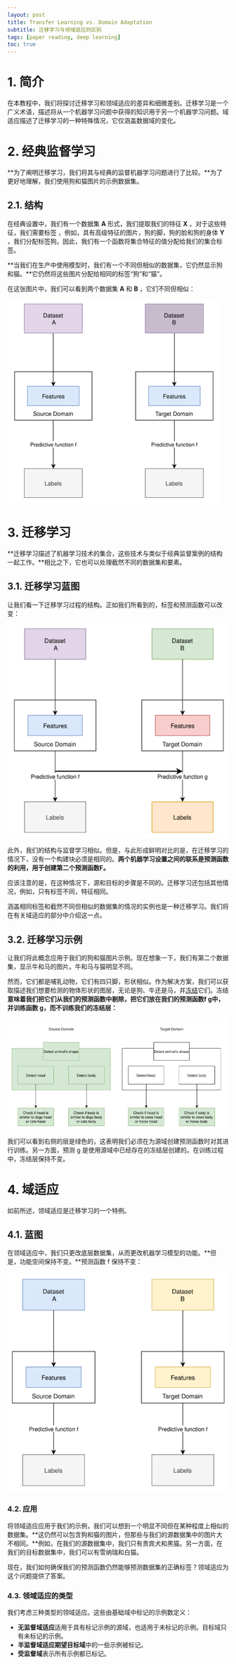 ```yaml
---
layout: post
title: Transfer Learning vs. Domain Adaptation
subtitle: 迁移学习与领域适应的区别
tags: [paper reading, deep learning]
toc: true
---
```


# 1. 简介

在本教程中，我们将探讨迁移学习和领域适应的差异和细微差别。迁移学习是一个广义术语，描述将从一个机器学习问题中获得的知识用于另一个机器学习问题。域适应描述了迁移学习的一种特殊情况，它仅涵盖数据域的变化。



# 2. 经典监督学习

**为了阐明迁移学习，我们将其与经典的监督机器学习问题进行了比较。**为了更好地理解，我们使用狗和猫图片的示例数据集。

## 2.1. 结构

在经典设置中，我们有一个数据集 **A** 形式，我们提取我们的特征 **X** 。对于这些特征，我们需要标签 ，例如，具有高级特征的图片，狗的脚，狗的脸和狗的身体 **Y** ，我们分配标签狗。因此，我们有一个函数将集合特征的值分配给我们的集合标签。

**当我们在生产中使用模型时，我们有一个不同但相似的数据集，它仍然显示狗和猫。**它仍然将这些图片分配给相同的标签“狗”和“猫”。

在这张图片中，我们可以看到两个数据集 **A** 和 **B** ，它们不同但相似：

![image-20230926170806418](/assets/img/image-20230926170806418.png)

# 3. 迁移学习

**迁移学习描述了机器学习技术的集合，这些技术与类似于经典监督案例的结构一起工作。**相比之下，它也可以处理截然不同的数据集和要素。

## 3.1. 迁移学习蓝图

让我们看一下迁移学习过程的结构。正如我们所看到的，标签和预测函数可以改变：

![image-20230926170925427](/assets/img/image-20230926170925427.png)

此外，我们的结构与监督学习相似。但是，与此形成鲜明对比的是，在迁移学习的情况下，没有一个构建块必须是相同的。**两个机器学习设置之间的联系是预测函数的利用，用于创建第二个预测函数F。**

应该注意的是，在这种情况下，源和目标的步骤是不同的。迁移学习还包括其他情况，例如，只有标签不同，特征相同。

涵盖相同标签和截然不同但相似的数据集的情况的实例也是一种迁移学习。我们将在有关域适应的部分中介绍这一点。

## 	3.2. 迁移学习示例

让我们将此概念应用于我们的狗和猫图片示例。现在想象一下，我们有第二个数据集，显示牛和马的图片。牛和马与猫明显不同。

然而，它们都是哺乳动物，它们有四只脚，形状相似。作为解决方案，我们可以获取描述我们想要检测的物体形状的图层，无论是狗、牛还是马，并[冻结](https://keras.io/guides/transfer_learning/#freezing-layers-understanding-the-trainable-attribute)它们。冻结**意味着我们把它们从我们的预测函数中剔除，把它们放在我们的预测函数f g中，并训练函数 g，而不训练我们的冻结层：**

![image-20230926171245456](/assets/img/image-20230926171245456.png)

我们可以看到右侧的层是绿色的，这表明我们必须在为源域创建预测函数时对其进行训练。另一方面，预测 g 是使用源域中已经存在的冻结层创建的。在训练过程中，冻结层保持不变。

# 4. 域适应

如前所述，领域适应是迁移学习的一个特例。

## 4.1. 蓝图

在领域适应中，我们只更改底层数据集，从而更改机器学习模型的功能。**但是，功能空间保持不变。**预测函数 f 保持不变：

![image-20230926171353168](/assets/img/image-20230926171353168.png)

### 4.2. 应用

将领域适应应用于我们的示例，我们可以想到一个明显不同但在某种程度上相似的数据集。**这仍然可以包含狗和猫的图片，但那些与我们的源数据集中的图片大不相同。**例如，在我们的源数据集中，我们只有贵宾犬和黑猫。另一方面，在我们的目标数据集中，我们可以有雪纳瑞和白猫。

现在，我们如何确保我们的预测函数仍然能够预测数据集的正确标签？领域适应为这个问题提供了答案。

### 4.3. 领域适应的类型

我们考虑三种类型的领域适应。这些由基础域中标记的示例数定义：

- **无监督域适应**适用于具有标记示例的源域，也适用于未标记的示例。目标域只有未标记的示例。
- **半监督域适应期望目标域**中的一些示例被标记。
- **受监督域**表示所有示例都已标记。
